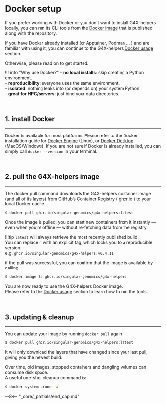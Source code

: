 <br>

# Docker setup

If you prefer working with Docker or you don’t want to install G4X-helpers locally, you can run its CLI tools from the [Docker image](https://github.com/Singular-Genomics/G4X-helpers/pkgs/container/g4x-helpers) that is published along with the repository.

If you have Docker already installed (or Apptainer, Podman ... ) and are familiar with using it, you can continue to the G4X-helpers [Docker usage](../usage.md#docker-usage) section.  

Otherwise, please read on to get started.

!!! info "Why use Docker?"
    - **no local installs**: skip creating a Python environment.  
    - **reproducibility**: everyone uses the same environment.  
    - **isolated**: nothing leaks into (or depends on) your system Python.  
    - **great for HPC/servers**: just bind your data directories.



<br>

## 1. install Docker
---

Docker is available for most platforms. Please refer to the Docker installation guide for [Docker Engine](https://docs.docker.com/engine/) (Linux), or [Docker Desktop](https://docs.docker.com/desktop/) (MacOS/Windows). If you are not sure if Docker is already installed, you can simply call `docker --version` in your terminal.

<br>

## 2. pull the G4X-helpers image
---

The docker pull command downloads the G4X-helpers container image (and all of its layers) from GitHub’s Container Registry ( ghcr.io ) to your local Docker cache.

```bash
$ docker pull ghcr.io/singular-genomics/g4x-helpers:latest
```

Once the image is pulled, you can start new containers from it instantly — even when you’re offline — without re-fetching data from the registry.

!!!tip
	`latest` will always retrieve the most recently published build.  
	You can replace it with an explicit tag, which locks you to a reproducible version.  
	e.g. `ghcr.io/singular-genomics/g4x-helpers:v0.4.11`  
	
if the pull was successful, you can confirm that the image is available by calling

```bash
$ docker image ls ghcr.io/singular-genomics/g4x-helpers
```

You are now ready to use the G4X-helpers Docker image.  
Please refer to the [Docker usage](../usage.md#docker-usage) section to learn how to run the tools.

<br>

## 3. updating & cleanup
---
You can update your image by running `docker pull` again

```bash
$ docker pull ghcr.io/singular-genomics/g4x-helpers:latest
```
It will only download the layers that have changed since your last pull, giving you the newest build.

Over time, old images, stopped containers and dangling volumes can consume disk space.  
A useful one-shot cleanup command is:

```bash
$ docker system prune -a
```

--8<-- "_core/_partials/end_cap.md"
